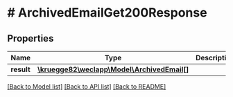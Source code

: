 # # ArchivedEmailGet200Response

## Properties

Name | Type | Description | Notes
------------ | ------------- | ------------- | -------------
**result** | [**\kruegge82\weclapp\Model\ArchivedEmail[]**](ArchivedEmail.md) |  | [optional]

[[Back to Model list]](../../README.md#models) [[Back to API list]](../../README.md#endpoints) [[Back to README]](../../README.md)
